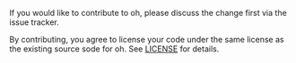 If you would like to contribute to oh, please discuss the change first
via the issue tracker.

By contributing, you agree to license your code under the same license
as the existing source sode for oh. See [LICENSE](LICENSE) for details.

